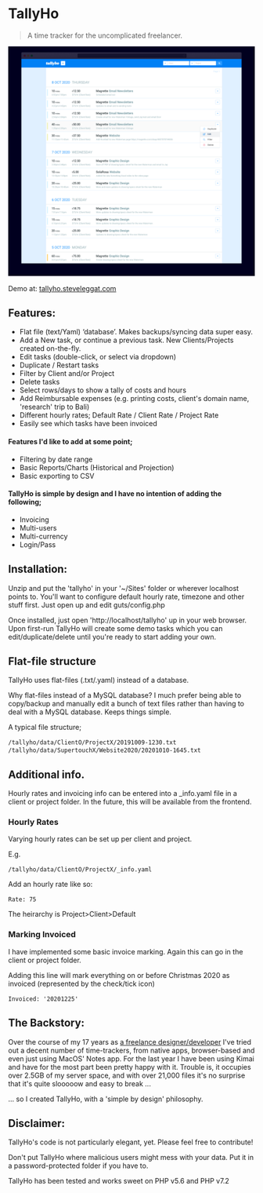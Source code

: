 # TallyHo

> A time tracker for the uncomplicated freelancer.

![Preview](https://raw.githubusercontent.com/sleggat/TallyHo/master/screenshot.jpg)

Demo at: [tallyho.steveleggat.com](http://tallyho.steveleggat.com)

## Features:

- Flat file (text/Yaml) ‘database’. Makes backups/syncing data super easy.
- Add a New task, or continue a previous task. New Clients/Projects created on-the-fly.
- Edit tasks (double-click, or select via dropdown)
- Duplicate / Restart tasks
- Filter by Client and/or Project
- Delete tasks
- Select rows/days to show a tally of costs and hours
- Add Reimbursable expenses (e.g. printing costs, client's domain name, 'research' trip to Bali)
- Different hourly rates; Default Rate / Client Rate / Project Rate
- Easily see which tasks have been invoiced

#### Features I'd like to add at some point;

- Filtering by date range
- Basic Reports/Charts (Historical and Projection)
- Basic exporting to CSV

#### TallyHo is simple by design and I have no intention of adding the following;

- Invoicing
- Multi-users
- Multi-currency
- Login/Pass

## Installation:

Unzip and put the 'tallyho' in your '~/Sites' folder or wherever localhost points to. You'll want to configure default hourly rate, timezone and other stuff first. Just open up and edit guts/config.php

Once installed, just open 'http://localhost/tallyho' up in your web browser. Upon first-run TallyHo will create some demo tasks which you can edit/duplicate/delete until you're ready to start adding your own.

## Flat-file structure

TallyHo uses flat-files (.txt/.yaml) instead of a database.

Why flat-files instead of a MySQL database? I much prefer being able to copy/backup and manually edit a bunch of text files rather than having to deal with a MySQL database. Keeps things simple.

A typical file structure;

```
/tallyho/data/ClientO/ProjectX/20191009-1230.txt
/tallyho/data/SupertouchX/Website2020/20201010-1645.txt
```

## Additional info.

Hourly rates and invoicing info can be entered into a \_info.yaml file in a client or project folder.
In the future, this will be available from the frontend.

### Hourly Rates

Varying hourly rates can be set up per client and project.

E.g.

```
/tallyho/data/ClientO/ProjectX/_info.yaml
```

Add an hourly rate like so:

```
Rate: 75
```

The heirarchy is Project>Client>Default

### Marking Invoiced

I have implemented some basic invoice marking. Again this can go in the client or project folder.

Adding this line will mark everything on or before Christmas 2020 as invoiced (represented by the check/tick icon)

```
Invoiced: '20201225'
```

## The Backstory:

Over the course of my 17 years as [a freelance designer/developer](https://steveleggat.com "Steve Leggat has been a freelance graphic designer and coder in New Zealand and Taiwan since 2006") I've tried out a decent number of time-trackers, from native apps, browser-based and even just using MacOS' Notes app. For the last year I have been using Kimai and have for the most part been pretty happy with it. Trouble is, it occupies over 2.5GB of my server space, and with over 21,000 files it's no surprise that it's quite slooooow and easy to break ...

... so I created TallyHo, with a 'simple by design' philosophy.

## Disclaimer:

TallyHo's code is not particularly elegant, yet. Please feel free to contribute!

Don't put TallyHo where malicious users might mess with your data. Put it in a password-protected folder if you have to.

TallyHo has been tested and works sweet on PHP v5.6 and PHP v7.2
